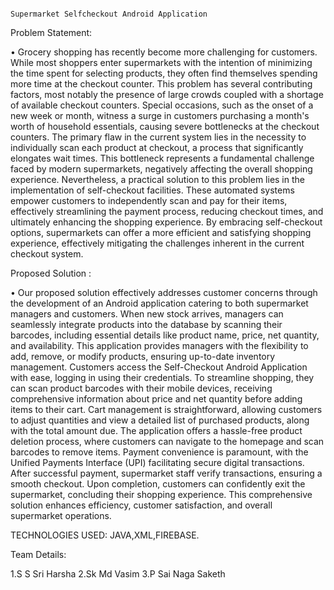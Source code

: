                                                                                                   Supermarket Selfcheckout Android Application
Problem Statement:

• Grocery shopping has recently become more challenging for customers. While most shoppers enter supermarkets with the intention of minimizing the time spent for selecting products, they often find themselves spending more time at the checkout counter. This problem has several contributing factors, most notably the  presence of large crowds coupled with a shortage of available checkout counters. Special occasions, such as the onset of a new week or month, witness a surge in customers purchasing a month's worth of household essentials, causing severe bottlenecks at the checkout counters. The primary flaw in the current system lies in the necessity to individually scan each product at checkout, a process that significantly elongates wait times. This bottleneck represents a fundamental challenge faced by modern supermarkets, negatively affecting the overall shopping experience. Nevertheless, a practical solution to this problem lies in the implementation of self-checkout facilities. These automated systems empower customers to independently scan and pay for their items, effectively streamlining the payment process, reducing checkout times, and ultimately enhancing the shopping experience. By embracing self-checkout options, supermarkets can offer a more efficient and satisfying shopping experience, effectively mitigating the challenges inherent in the current checkout system.



Proposed Solution :
 
• Our proposed solution effectively addresses customer concerns through the development of an Android application catering to both supermarket managers and customers. When new stock arrives, managers can seamlessly integrate products into the database by scanning their barcodes, including essential details like product name, price, net quantity, and availability. This application provides managers with the flexibility to add, remove, or modify products, ensuring up-to-date inventory management. Customers access the Self-Checkout Android Application with ease, logging in using their credentials. To streamline shopping, they can scan product barcodes with their mobile devices, receiving comprehensive information about price and net quantity before adding items to their cart. Cart management is straightforward, allowing customers to adjust quantities and view a detailed list of purchased products, along with the total amount due. The application offers a hassle-free product deletion process, where customers can navigate to the homepage and scan barcodes to remove items. Payment convenience is paramount, with the Unified Payments Interface (UPI) facilitating secure digital transactions. After successful payment, supermarket staff verify transactions, ensuring a smooth checkout. Upon completion, customers can confidently exit the supermarket, concluding their shopping experience. This comprehensive solution enhances efficiency, customer satisfaction, and overall supermarket operations.


TECHNOLOGIES USED:  JAVA,XML,FIREBASE.

Team Details:

1.S S Sri Harsha
2.Sk Md Vasim
3.P Sai Naga Saketh
